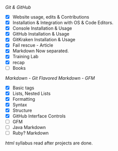 *Git & GitHub*
- [x] Website usage, edits & Contributions
- [x] Installation & Integration with OS & Code Editors.
- [x] Console Installation & Usage
- [x] GitHub Installation & Usage
- [x] GitKraken Installation & Usage
- [x] Fail rescue - Article
- [x] Markdown Now separated.
- [x] Training Lab
- [x] recap
- [ ] Books

*Markdown - Git Flavored Markdown - GFM*
- [x] Basic tags
- [x] Lists, Nested Lists
- [x] Formatting
- [x] Syntax
- [x] Structure
- [x] GitHub Interface Controls
- [ ] GFM
- [ ] Java Markdown
- [ ] Ruby? Markdown

*html*
syllabus read after projects are done.
